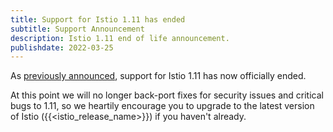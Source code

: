 ```yaml
---
title: Support for Istio 1.11 has ended
subtitle: Support Announcement
description: Istio 1.11 end of life announcement.
publishdate: 2022-03-25
---
```


As [previously announced](/news/support/announcing-1.11-eol/), support for Istio 1.11 has now officially ended.

At this point we will no longer back-port fixes for security issues and critical bugs to 1.11, so we heartily encourage
you to upgrade to the latest version of Istio ({{<istio_release_name>}}) if you haven't already.
